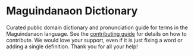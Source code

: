
# Maguindanaon Dictionary

Curated public domain dictionary and pronunciation guide for terms in the Maguindanaon language. See the [contributing guide](https://github.com/drumworkteam/term/blob/make/.github/contributing.md) for details on how to contribute. We would love your support, even if it is just fixing a word or adding a single definition. Thank you for all your help!